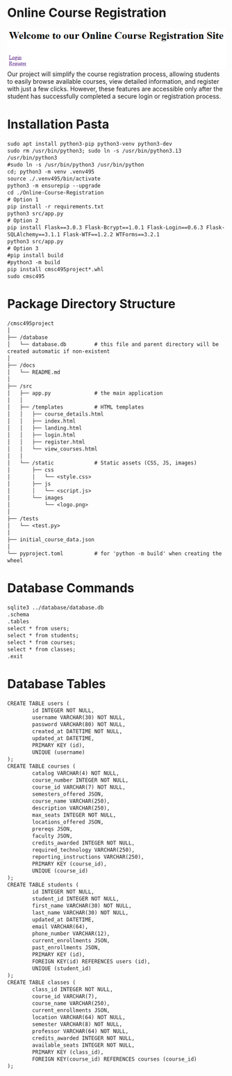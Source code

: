 # Online Course Registration 
![alt text](../images/banner.png)  
Our project will simplify the course registration process, allowing students to easily browse available courses, view detailed information, and register with just a few clicks. However, these features are accessible only after the student has successfully completed a secure login or registration process.  


# Installation Pasta
```
sudo apt install python3-pip python3-venv python3-dev
sudo rm /usr/bin/python3; sudo ln -s /usr/bin/python3.13 /usr/bin/python3
#sudo ln -s /usr/bin/python3 /usr/bin/python
cd; python3 -m venv .venv495
source ./.venv495/bin/activate
python3 -m ensurepip --upgrade
cd ./Online-Course-Registration
# Option 1
pip install -r requirements.txt
python3 src/app.py
# Option 2
pip install Flask==3.0.3 Flask-Bcrypt==1.0.1 Flask-Login==0.6.3 Flask-SQLAlchemy==3.1.1 Flask-WTF==1.2.2 WTForms==3.2.1
python3 src/app.py
# Option 3
#pip install build
#python3 -m build
pip install cmsc495project*.whl
sudo cmsc495
```

# Package Directory Structure

    /cmsc495project
    │
    ├── /database
    │   └── database.db         # this file and parent directory will be created automatic if non-existent
    │
    ├── /docs
    │   └── README.md
    │
    ├── /src
    │   ├── app.py              # the main application
    │   │
    │   ├── /templates          # HTML templates
    │   │   ├── course_details.html
    │   │   ├── index.html
    │   │   ├── landing.html
    │   │   ├── login.html
    │   │   ├── register.html
    │   │   └── view_courses.html
    │   │
    │   └── /static             # Static assets (CSS, JS, images)
    │       ├── css
    │       │   └── <style.css>
    │       ├── js
    │       │   └── <script.js>
    │       └── images
    │           └── <logo.png>
    │
    ├── /tests
    │   └── <test.py>
    │  
    ├── initial_course_data.json
    │  
    └── pyproject.toml          # for 'python -m build' when creating the wheel

# Database Commands
```
sqlite3 ../database/database.db  
.schema  
.tables  
select * from users;  
select * from students;  
select * from courses;  
select * from classes;  
.exit  
```

# Database Tables

    CREATE TABLE users (
            id INTEGER NOT NULL,
            username VARCHAR(30) NOT NULL,
            password VARCHAR(80) NOT NULL,
            created_at DATETIME NOT NULL,
            updated_at DATETIME,
            PRIMARY KEY (id),
            UNIQUE (username)
    );
    CREATE TABLE courses (
            catalog VARCHAR(4) NOT NULL,
            course_number INTEGER NOT NULL,
            course_id VARCHAR(7) NOT NULL,
            semesters_offered JSON,
            course_name VARCHAR(250),
            description VARCHAR(250),
            max_seats INTEGER NOT NULL,
            locations_offered JSON,
            prereqs JSON,
            faculty JSON,
            credits_awarded INTEGER NOT NULL,
            required_technology VARCHAR(250),
            reporting_instructions VARCHAR(250),
            PRIMARY KEY (course_id),
            UNIQUE (course_id)
    );
    CREATE TABLE students (
            id INTEGER NOT NULL,
            student_id INTEGER NOT NULL,
            first_name VARCHAR(30) NOT NULL,
            last_name VARCHAR(30) NOT NULL,
            updated_at DATETIME,
            email VARCHAR(64),
            phone_number VARCHAR(12),
            current_enrollments JSON,
            past_enrollments JSON,
            PRIMARY KEY (id),
            FOREIGN KEY(id) REFERENCES users (id),
            UNIQUE (student_id)
    );
    CREATE TABLE classes (
            class_id INTEGER NOT NULL,
            course_id VARCHAR(7),
            course_name VARCHAR(250),
            current_enrollments JSON,
            location VARCHAR(64) NOT NULL,
            semester VARCHAR(8) NOT NULL,
            professor VARCHAR(64) NOT NULL,
            credits_awarded INTEGER NOT NULL,
            available_seats INTEGER NOT NULL,
            PRIMARY KEY (class_id),
            FOREIGN KEY(course_id) REFERENCES courses (course_id)
    );
